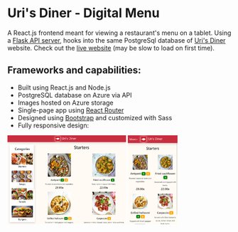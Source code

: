 # Uri's Diner - Digital Menu

A React.js frontend meant for viewing a restaurant's menu on a tablet. Using a [Flask API server](https://github.com/ugthefluffster/uris_diner_api), hooks into the same PostgreSql database of [Uri's Diner](https://github.com/ugthefluffster/uris_diner) website.
Check out the [live website](https://uris-diner-digital-menu.wittywave-70237434.germanywestcentral.azurecontainerapps.io/) (may be slow to load on first time).

## Frameworks and capabilities:
- Built using React.js and Node.js
- PostgreSQL database on Azure via API
- Images hosted on Azure storage
- Single-page app using [React Router](https://reactrouter.com/en/main)
- Designed using [Bootstrap](https://getbootstrap.com/) and customized with Sass
- Fully responsive design:
<div>
<img src="https://raw.githubusercontent.com/ugthefluffster/uris-diner-digital-menu/main/example-images/digital-menu-tablet.png" height="200">
<img src="https://raw.githubusercontent.com/ugthefluffster/uris-diner-digital-menu/main/example-images/digital-menu-phone.png" height="200">
</div>
